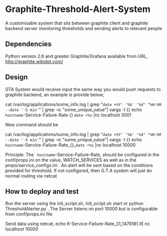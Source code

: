 # Graphite-Threshold-Alert-System
A customisable system that sits between graphite client and graphite backend server monitoring thresholds and sending alerts to relevant people

Dependencies
--------------
Python version 2.6 and greater
Graphite/Grafana available from URL, http://graphite.wikidot.com/

Design
---------
GTA System would receive input the same way you would push requests to graphite backend, an example is provide below;

cat /var/log/applications/some_info.log | grep "`date +%Y' '%b' '%d" "%H:%M --date '-5 min'`" |  grep -ic "some_unique_value"| xargs -I {} echo ` hostname`-Service-Failure-Rate {} `date +%s` |nc localhost 3001

New command should be

cat /var/log/applications/some_info.log | grep "`date +%Y' '%b' '%d" "%H:%M --date '-5 min'`" |  grep -ic "some_unique_value"| xargs -I {} echo ` hostname`-Service-Failure-Rate_{}_`date +%s` |nc localhost 10000


Principle: The ` hostname`-Service-Failure-Rate, should be configured in the conf/props.ini on the value, WATCH_SERVICES as well as in the props/service_configs.ini . An alert will be sent based on the conditions provided for threshold. If not configured, then G.T.A system will just do normal routing via netcat

How to deploy and test
----------------------
Run the server using the init_script.sh, init_script.sh start or python ThresholdAlerter.py . The Server listens on port 10000 but is configurable from conf/props.ini file

Send data using netcat, echo K-Service-Failure-Rate_31_1478181.9| nc localhost 10000
